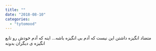 ```yaml
---
title: ""
date: "2018-08-10"
categories: 
  - "tytomood"
---
```


متضاد انگیزه داشتن این نیست که آدم بی انگیزه باشه... اینه که آدم خودش رو تابع انگیزه ی دیگران بدونه
